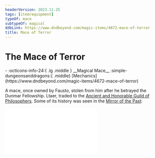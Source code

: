 ```yaml
---
headerVersion: 2023.11.25
tags: [item/equipment]
typeOf: mace
subtypeOf: magical
ddbLink: https://www.dndbeyond.com/magic-items/4672-mace-of-terror
title: Mace of Terror
---
```

# The Mace of Terror
<div class="grid cards ext-narrow-margin ext-one-column" markdown>
- :octicons-info-24:{ .lg .middle } __Magical Mace__  
    :simple-dungeonsanddragons:{ .middle} [Mechanics](https://www.dndbeyond.com/magic-items/4672-mace-of-terror) 
</div>


A mace, once owned by Fausto, stolen from him after he betrayed the Dunmar Fellowship. Ltaer, traded to the [Ancient and Honorable Guild of Philosophers](<../../../groups/tollen-guilds/ancient-and-honorable-guild-of-philosophers.md>). Some of its history was seen in the [Mirror of the Past](<./mirror-of-the-past.md>):

![Mace of Terror Vision](<../mirror-visions/mace-of-terror-vision.md>)

